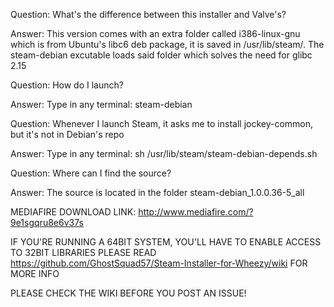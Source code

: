Question: What's the difference between this installer and Valve's?

Answer: This version comes with an extra folder called i386-linux-gnu which is from Ubuntu's libc6 deb package, it is saved in /usr/lib/steam/. The steam-debian excutable loads said folder which solves the need for glibc 2.15


Question: How do I launch?

Answer: Type in any terminal: steam-debian


Question: Whenever I launch Steam, it asks me to install jockey-common, but it's not in Debian's repo

Answer: Type in any terminal: sh /usr/lib/steam/steam-debian-depends.sh


Question: Where can I find the source?

Answer: The source is located in the folder steam-debian_1.0.0.36-5_all

MEDIAFIRE DOWNLOAD LINK: http://www.mediafire.com/?9e1sgqru8e6v37s

IF YOU'RE RUNNING A 64BIT SYSTEM, YOU'LL HAVE TO ENABLE ACCESS TO 32BIT LIBRARIES 
PLEASE READ https://github.com/GhostSquad57/Steam-Installer-for-Wheezy/wiki FOR MORE INFO

PLEASE CHECK THE WIKI BEFORE YOU POST AN ISSUE!
